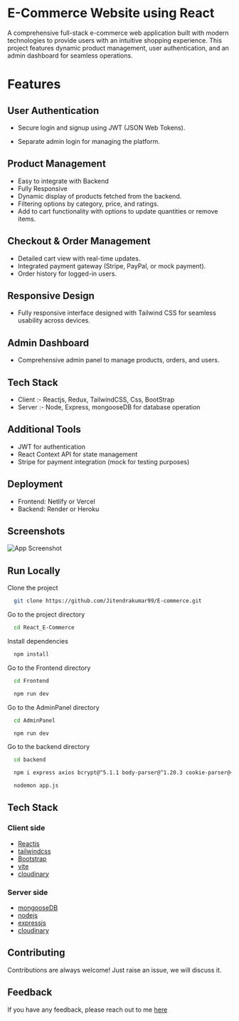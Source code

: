 # E-Commerce Website using React

A comprehensive full-stack e-commerce web application built with modern technologies to provide users with an intuitive shopping experience. This project features dynamic product management, user authentication, and an admin dashboard for seamless operations.

# Features
## User Authentication

- Secure login and signup using JWT (JSON Web Tokens).

- Separate admin login for managing the platform.

## Product Management

- Easy to integrate with Backend
- Fully Responsive
- Dynamic display of products fetched from the backend.
- Filtering options by category, price, and ratings.
- Add to cart functionality with options to update quantities or remove items.

## Checkout & Order Management
- Detailed cart view with real-time updates.
- Integrated payment gateway (Stripe, PayPal, or mock payment).
- Order history for logged-in users.
## Responsive Design
- Fully responsive interface designed with Tailwind CSS for seamless usability across devices.
## Admin Dashboard
- Comprehensive admin panel to manage products, orders, and users.
## Tech Stack
- Client :- Reactjs, Redux, TailwindCSS, Css, BootStrap
- Server :- Node, Express, mongooseDB for database operation
## Additional Tools
- JWT for authentication
- React Context API for state management
- Stripe for payment integration (mock for testing purposes)
## Deployment
- Frontend: Netlify or Vercel
- Backend: Render or Heroku
## Screenshots

![App Screenshot](https://i.ibb.co/fQ293tm/image.png)



## Run Locally

Clone the project

```bash
  git clone https://github.com/Jitendrakumar99/E-commerce.git
```

Go to the project directory

```bash
  cd React_E-Commerce
```

Install dependencies

```bash
  npm install
```
Go to the Frontend directory

```bash
  cd Frontend
```
```bash
  npm run dev
```
Go to the AdminPanel directory

```bash
  cd AdminPanel
```
```bash
  npm run dev
```
Go to the backend directory

```bash
  cd backend
```
```bash
  npm i express axios bcrypt@^5.1.1 body-parser@^1.20.3 cookie-parser@~1.4.4 cors@^2.8.5 debug@~2.6.9 dotenv@^16.4.7 http-errors@~1.6.3 jade@~1.11.0 jsonwebtoken@^9.0.2 mongoose@^8.7.0 morgan@~1.9.1 multer@^1.4.5-lts.1 nodemon@^3.1.7 stripe@^17.5.0

```
```bash
  nodemon app.js
```




## Tech Stack
### Client side
* [Reactjs](https://reactjs.org/)
* [tailwindcss](https://tailwindcss.com/)
* [Bootstrap](https://getbootstrap.com/)
* [vite](https://vite.dev/)
* [cloudinary](https://cloudinary.com/)
### Server side
* [mongooseDB](https://mongoosejs.com/)
* [nodejs](https://nodejs.org/en)
* [expressjs](https://expressjs.com/)
* [cloudinary](https://cloudinary.com/)

## Contributing

Contributions are always welcome!
Just raise an issue, we will discuss it.


## Feedback

If you have any feedback, please reach out to me [here](https://github.com/Jitendrakumar99)


